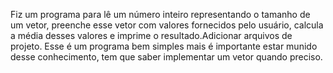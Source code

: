  Fiz um  programa para lê um número inteiro representando o tamanho de um vetor, preenche esse vetor com valores fornecidos pelo usuário, calcula a média desses valores e imprime o resultado.Adicionar arquivos de projeto.
 Esse é um programa bem simples mais é importante estar munido desse conhecimento, tem que saber implementar um vetor quando preciso.
